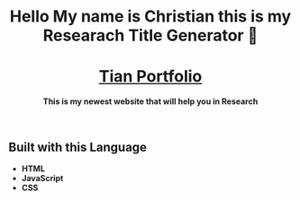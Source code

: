 <h1 align="center"><b>Hello My name is Christian this is my Researach Title Generator 👋 <b></h1>
<h1 align="center"><a href='tianmeds.me/TianPortfolio/'>Tian Portfolio</a></h1>
<p align="center">This is my newest website that will help you in Research</p>
<br>
<h2>Built with this Language</h2>
<ul>
  <li> HTML </li>
  <li> JavaScript </li>
  <li> CSS </li>
</ul>
<br>
